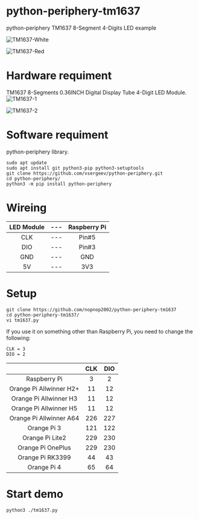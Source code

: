 # python-periphery-tm1637
python-periphery TM1637 8-Segment 4-Digits LED example

![TM1637-White](https://user-images.githubusercontent.com/6020549/90970987-5b45e480-e546-11ea-854b-c11eaf146ac8.JPG)

![TM1637-Red](https://user-images.githubusercontent.com/6020549/90970988-5e40d500-e546-11ea-84bf-55ff035998f3.JPG)

# Hardware requiment
TM1637 8-Segments 0.36INCH Digital Display Tube 4-Digit LED Module.   
![TM1637-1](https://user-images.githubusercontent.com/6020549/90970978-52551300-e546-11ea-9764-4527ce3c6a49.JPG)

![TM1637-2](https://user-images.githubusercontent.com/6020549/90970981-5719c700-e546-11ea-8e48-ac4c0d7b5dc6.JPG)

# Software requiment
python-periphery library.   

```
sudo apt update
sudo apt install git python3-pip python3-setuptools
git clone https://github.com/vsergeev/python-periphery.git
cd python-periphery/
python3 -m pip install python-periphery
```

# Wireing
|LED Module|---|Raspberry Pi|
|:-:|:-:|:-:|
|CLK|---|Pin#5|
|DIO|---|Pin#3|
|GND|---|GND|
|5V|---|3V3|

# Setup
```
git clone https://github.com/nopnop2002/python-periphery-tm1637
cd python-periphery-tm1637/
vi tm1637.py
```
If you use it on something other than Raspberry Pi, you need to change the following:

```
CLK = 3
DIO = 2
```

||CLK|DIO|
|:-:|:-:|:-:|
|Raspberry Pi|3|2|
|Orange Pi Allwinner H2+|11|12|
|Orange Pi Allwinner H3|11|12|
|Orange Pi Allwinner H5|11|12|
|Orange Pi Allwinner A64|226|227|
|Orange Pi 3|121|122|
|Orange Pi Lite2|229|230|
|Orange Pi OnePlus|229|230|
|Orange Pi RK3399|44|43|
|Orange Pi 4|65|64|

# Start demo
```
python3 ./tm1637.py
```
